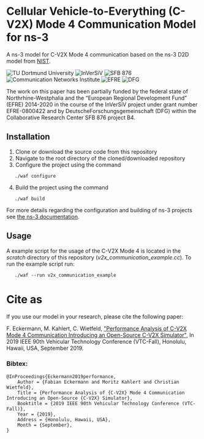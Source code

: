 
# Cellular Vehicle-to-Everything (C-V2X) Mode 4 Communication Model for ns-3

A ns-3 model for C-V2X Mode 4 communication based on the ns-3 D2D model from [NIST](https://github.com/usnistgov/psc-ns3/tree/d2d-ns-3.22).

![TU Dortmund University](img/tu-dortmund_small.png "TU Dortmund University")
![InVerSiV](img/Inversiv_small.png "InVerSiV")
![SFB 876](img/SFB876_small.png "Collaborative Research Center SFB 876")
![Communication Networks Institute](img/CNI_small.png "Communication Networks Institute")
![EFRE](img/EFRE_small.png "EFRE")
![DFG](img/DFG_small.png "DFG")

The work on this paper has been partially funded by the federal state of Northrhine-Westphalia and the “European Regional Development Fund” (EFRE) 2014-2020 in the course of the InVerSiV project under grant number EFRE-0800422 and by DeutscheForschungsgemeinschaft (DFG) within the Collaborative Research Center SFB 876 project B4.

## Installation

1. Clone or download the source code from this repository
2. Navigate to the root directory of the cloned/downloaded repository
3. Configure the project using the command
```
   ./waf configure
```
4. Build the project using the command
```
   ./waf build
```

For more details regarding the configuration and building of ns-3 projects see [the ns-3 documentation](https://www.nsnam.org/documentation/).

## Usage

A example script for the usage of the C-V2X Mode 4 is located in the *scratch* directory of this repository (*v2x_communication_example.cc*).
To run the example script run:
```
   ./waf --run v2x_communication_example
```

# Cite as

If you use our model in your research, please cite the following paper:

F. Eckermann, M. Kahlert, C. Wietfeld, ["Performance Analysis of C-V2X Mode 4 Communication Introducing an Open-Source C-V2X Simulator"](https://www.kn.e-technik.tu-dortmund.de/.cni-bibliography/publications/cni-publications/Eckermann2019performance.pdf), In 2019 IEEE 90th Vehicular Technology Conference (VTC-Fall), Honolulu, Hawaii, USA, September 2019.

### Bibtex:
    @InProceedings{Eckermann2019performance,
        Author = {Fabian Eckermann and Moritz Kahlert and Christian Wietfeld},
        Title = {Performance Analysis of {C-V2X} Mode 4 Communication Introducing an Open-Source {C-V2X} Simulator},
        Booktitle = {2019 IEEE 90th Vehicular Technology Conference (VTC-Fall)},
        Year = {2019},
        Address = {Honolulu, Hawaii, USA},
        Month = {September},
    }
